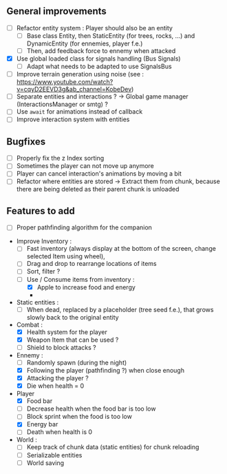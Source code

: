 ## General improvements

* [ ] Refactor entity system : Player should also be an entity
    * [ ] Base class Entity, then StaticEntity (for trees, rocks, ...) and DynamicEntity (for ennemies, player f.e.)
    * [ ] Then, add feedback force to ennemy when attacked

* [x] Use global loaded class for signals handling (Bus Signals)
    * [ ] Adapt what needs to be adapted to use SignalsBus
* [ ] Improve terrain generation using noise (see : https://www.youtube.com/watch?v=cqyD2EEVD3g&ab_channel=KobeDev)
* [ ] Separate entities and interactions ? -> Global game manager (InteractionsManager or smtg) ?
* [ ] Use `await` for animations instead of callback
* [ ] Improve interaction system with entities

## Bugfixes

* [ ] Properly fix the z Index sorting
* [ ] Sometimes the player can not move up anymore
* [ ] Player can cancel interaction's animations by moving a bit
* [ ] Refactor where entities are stored -> Extract them from chunk, because there are being deleted as their parent chunk is unloaded

## Features to add

* [ ] Proper pathfinding algorithm for the companion

* Improve Inventory :
    * [ ] Fast inventory (always display at the bottom of the screen, change selected Item using wheel),
    * [ ] Drag and drop to rearrange locations of items
    * [ ] Sort, filter ?
    * [ ] Use / Consume items from inventory :
        * [x] Apple to increase food and energy
        * 
    
* Static entities :
    * [ ] When dead, replaced by a placeholder (tree seed f.e.), that grows slowly back to the original entity

* Combat :
    * [X] Health system for the player
    * [X] Weapon Item that can be used ?
    * [ ] Shield to block attacks ?

* Ennemy :
    * [ ] Randomly spawn (during the night)
    * [X] Following the player (pathfinding ?) when close enough
    * [X] Attacking the player ?
    * [X] Die when health = 0

* Player
    * [x] Food bar
    * [ ] Decrease health when the food bar is too low
    * [ ] Block sprint when the food is too low
    * [x] Energy bar
    * [ ] Death when health is 0

* World :
    * [ ] Keep track of chunk data (static entities) for chunk reloading
    * [ ] Serializable entities
    * [ ] World saving
